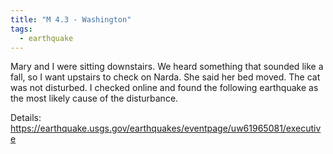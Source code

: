 ```yaml
---
title: "M 4.3 - Washington"
tags:
  - earthquake
---
```

Mary and I were sitting downstairs. We heard something that sounded like a fall, so I want upstairs to check on Narda. She said her bed moved. The cat was not disturbed. I checked online and found the following earthquake as the most likely cause of the disturbance.

Details:
https://earthquake.usgs.gov/earthquakes/eventpage/uw61965081/executive

